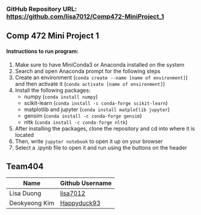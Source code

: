 ### GitHub Repository URL: https://github.com/lisa7012/Comp472-MiniProject_1

## Comp 472 Mini Project 1
#### Instructions to run program:
1. Make sure to have MiniConda3 or Anaconda installed on the system
2. Search and open Anaconda prompt for the following steps
3. Create an environment (`conda create --name [name of environment]`) and then activate it (`conda activate [name of environment]`)
4. Install the following packages: 
   - numpy (`conda install numpy`)
   - scikit-learn (`conda install -c conda-forge scikit-learn`)
   - matplotlib and jupyter (`conda install matplotlib jupyter`)
   - gensim (`conda install -c conda-forge gensim`)
   - nltk (`conda install -c conda-forge nltk`)
5. After installing the packages, clone the repository and cd into where it is located
6. Then, write `jupyter notebook` to open it up on your browser
7. Select a .ipynb file to open it and run using the buttons on the header

## Team404
| Name | Github Username |
|---|---|
| Lisa Duong | [lisa7012](https://github.com/lisa7012) |
| Deokyeong Kim | [Happyduck93](https://github.com/Happyduck93) |
